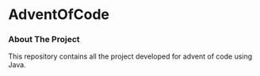 # AdventOfCode

### About The Project

This repository contains all the project developed for advent of code using Java.